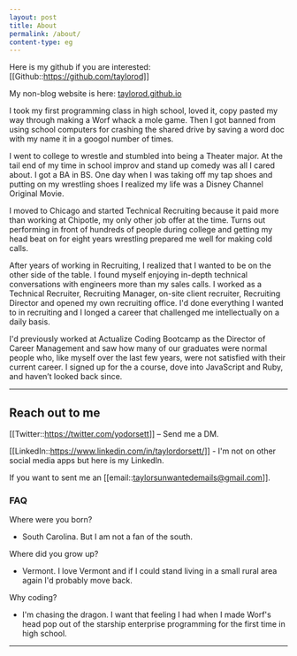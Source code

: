 ```yaml
---
layout: post
title: About
permalink: /about/
content-type: eg
---
```


Here is my github if you are interested: [[Github::https://github.com/taylorod]]

My non-blog website is here: [taylorod.github.io](taylorod.github.io)

I took my first programming class in high school, loved it, copy pasted my way through making a Worf whack a mole game. Then I got banned from using school computers for crashing the shared drive by saving a word doc with my name it in a googol number of times.

I went to college to wrestle and stumbled into being a Theater major. At the tail end of my time in school improv and stand up comedy was all I cared about. I got a BA in BS. One day when I was taking off my tap shoes and putting on my wrestling shoes I realized my life was a Disney Channel Original Movie.

I moved to Chicago and started Technical Recruiting because it paid more than working at Chipotle, my only other job offer at the time. Turns out performing in front of hundreds of people during college and getting my head beat on for eight years wrestling prepared me well for making cold calls.

After years of working in Recruiting, I realized that I wanted to be on the other side of the table. I found myself enjoying in-depth technical conversations with engineers more than my sales calls. I worked as a Technical Recruiter, Recruiting Manager, on-site client recruiter, Recruiting Director and opened my own recruiting office. I'd done everything I wanted to in recruiting and I longed a career that challenged me intellectually on a daily basis.

I'd previously worked at Actualize Coding Bootcamp as the Director of Career Management and saw how many of our graduates were normal people who, like myself over the last few years, were not satisfied with their current career. I signed up for the a course, dove into JavaScript and Ruby, and haven’t looked back since.

---

## Reach out to me

[[Twitter::https://twitter.com/yodorsett]] – Send me a DM.

[[LinkedIn::https://www.linkedin.com/in/taylordorsett/]] - I'm not on other social media apps but here is my LinkedIn.

If you want to sent me an [[email::taylorsunwantedemails@gmail.com]].

### FAQ

Where were you born?

- South Carolina. But I am not a fan of the south.

Where did you grow up?

- Vermont. I love Vermont and if I could stand living in a small rural area again I'd probably move back.

Why coding?

- I'm chasing the dragon. I want that feeling I had when I made Worf's head pop out of the starship enterprise programming for the first time in high school.

---
